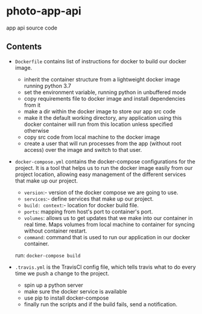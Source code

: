 # photo-app-api
app api source code


## Contents
- `Dockerfile` contains list of instructions for docker to build our docker image. 
    - inherit the container structure from a lightweight docker image running python 3.7
    - set the environment variable, running python in unbuffered mode
    - copy requirements file to docker image and install dependencies from it
    - make a dir within the docker image to store our app src code
    - make it the default working directory, any application using this docker container will run from this location unless specified otherwise
    - copy src code from local machine to the docker image
    - create a user that will run processes from the app (without root access) over the image and switch to that user.

- `docker-compose.yml` contains the docker-compose configurations for the project. It is a tool that helps us to run the docker image easily from our project location, allowing easy management of the different services that make up our project. 
    - `version`:- version of the docker compose we are going to use.
    - `services`:- define services that make up our project.
    - `build: context`:- location for docker build file.
    - `ports`: mapping from host's port to container's port.
    - `volumes`: allows us to get updates that we make into our container in real time. 
            Maps volumes from local machine to container for syncing without container restart.
    - `command`: command that is used to run our application in our docker container.

    run: `docker-compose build`

- `.travis.yml` is the TravisCI config file, which tells travis what to do every time we push a change to the project.
    - spin up a python server
    - make sure the docker service is available
    - use pip to install docker-compose
    - finally run the scripts and if the build fails, send a notification.
